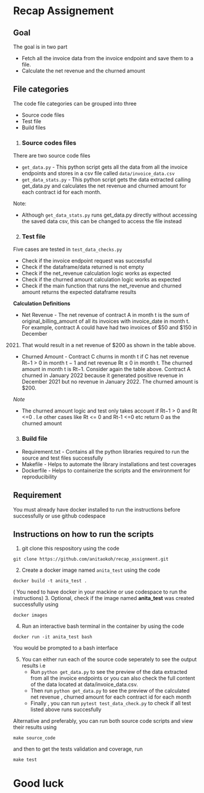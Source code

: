 # Recap Assignement

## Goal 
The goal is in two part
- Fetch all the invoice data from the invoice endpoint and save them to a file.
- Calculate the net revenue and the churned amount

## File categories
The code file categories can be grouped into three
- Source code files
- Test file
- Build files 

1. ### Source codes files
  There are two source code files
  - `get_data.py` - This python script gets all the data from all the invoice endpoints and stores in a csv file called `data/invoice_data.csv`
  - `get_data_stats.py` - This python script gets the data extracted calling get_data.py and calculates the net revenue and churned amount for each contract id for each month.

  Note:
  - Although `get_data_stats.py` runs get_data.py directly without accessing the saved data csv, this can be changed to access the file instead


2. ### Test file
  Five cases are tested in `test_data_checks.py`
  - Check if the invoice endpoint request was successful
  - Check if the dataframe/data returned is not empty
  - Check if the  net_revenue calculation logic works as expected
  - Check if the churned amount  calculation logic works as expected
  - Check if the main function that runs the net_revenue and churned amount returns the expected dataframe results

  
**Calculation Definitions** 
  - Net Revenue - The net revenue of contract A in month t is the sum of
original_billing_amount of all its invoices with invoice_date in month t.
For example, contract A could have had two invoices of $50 and $150 in December
2021. That would result in a net revenue of $200 as shown in the table above.
  - Churned Amount - Contract C churns in month t if C has net revenue
Rt−1 > 0 in month t − 1 and net revenue Rt ≤ 0 in month t. The churned
amount in month t is Rt−1.
Consider again the table above. Contract A churned in January 2022 because it
generated positive revenue in December 2021 but no revenue in January 2022.
The churned amount is $200.

_Note_
- The churned amount logic and test only takes account if Rt−1 > 0 and Rt <=0 . I.e other cases like Rt <= 0 and Rt-1 <=0  etc return 0 as the churned amount

3. ### Build file
- Requirement.txt - Contains all the python libraries required to run the source and test files successfully
- Makefile - Helps to automate the library installations and test coverages
- Dockerfile - Helps to containerize the scripts and the environment for reproducibility

## Requirement
You must already have docker installed to run the instructions before successfully or use github codespace 

## Instructions on how to run the scripts 
1. git clone this respository using the code 
```
git clone https://github.com/anitaokoh/recap_assignment.git
```
2. Create a docker image named `anita_test` using the code 
```
docker build -t anita_test .
```
 ( You need to have docker in your mackine or use codespace to run the instructions)
3. Optional, check if the image named **anita_test** was created successfully using 
```
docker images
``` 
4. Run an interactive bash terminal in the container by using the code 
```
docker run -it anita_test bash
```
You would be prompted to a bash interface

5. You can either run each of the source code seperately to see the output results i.e
    - Run `python get_data.py` to see the preview of the data extracted from all  the invoice endpoints or you can also check the full content of the data located at data/invoice_data.csv.
    - Then run `python get_data.py` to see the preview of the calculated net revenue , churned amount for each contract id for each month
    - Finally , you can run `pytest test_data_check.py` to check if all test listed above runs succesfully

Alternative and preferably, you can run both source code scripts and view their results using 
```
make source_code 
```
and then  to get the tests validation and  coverage, run 
```
make test
```

# Good luck
